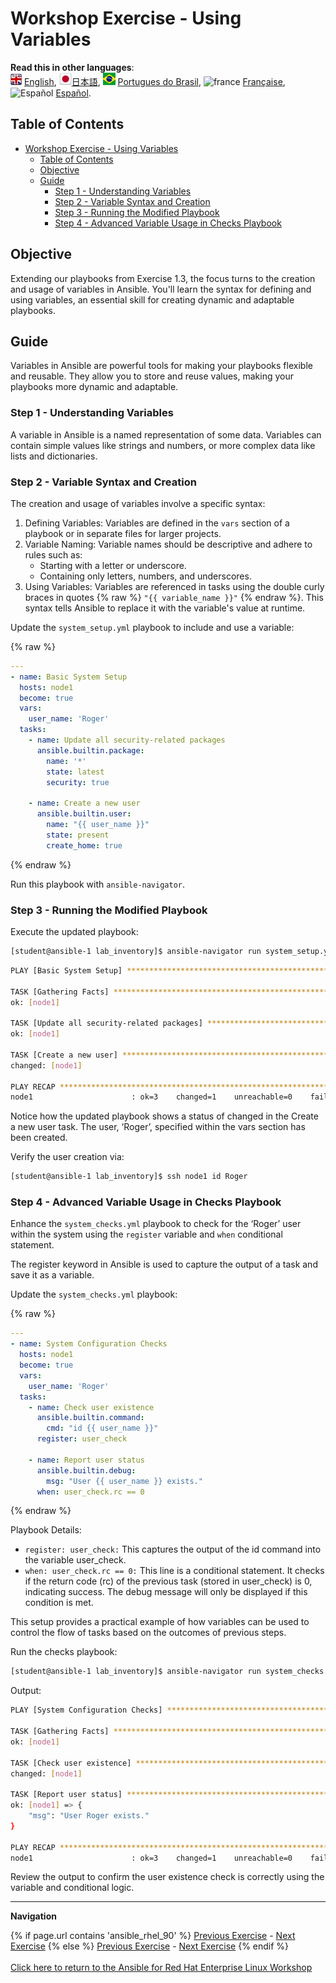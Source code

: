 # Workshop Exercise - Using Variables

**Read this in other languages**:
<br>![uk](../../../images/uk.png) [English](README.md),  ![japan](../../../images/japan.png)[日本語](README.ja.md), ![brazil](../../../images/brazil.png) [Portugues do Brasil](README.pt-br.md), ![france](../../../images/fr.png) [Française](README.fr.md),![Español](../../../images/col.png) [Español](README.es.md).

## Table of Contents

- [Workshop Exercise - Using Variables](#workshop-exercise---using-variables)
  - [Table of Contents](#table-of-contents)
  - [Objective](#objective)
  - [Guide](#guide)
    - [Step 1 - Understanding Variables](#step-1---understanding-variables)
    - [Step 2 - Variable Syntax and Creation](#step-2---variable-syntax-and-creation)
    - [Step 3 - Running the Modified Playbook](#step-3---running-the-modified-playbook)
    - [Step 4 - Advanced Variable Usage in Checks Playbook](#step-4---advanced-variable-usage-in-checks-playbook)


## Objective
Extending our playbooks from Exercise 1.3, the focus turns to the creation and usage of variables in Ansible. You'll learn the syntax for defining and using variables, an essential skill for creating dynamic and adaptable playbooks.

## Guide
Variables in Ansible are powerful tools for making your playbooks flexible and reusable. They allow you to store and reuse values, making your playbooks more dynamic and adaptable.

### Step 1 - Understanding Variables
A variable in Ansible is a named representation of some data. Variables can contain simple values like strings and numbers, or more complex data like lists and dictionaries.

### Step 2 - Variable Syntax and Creation
The creation and usage of variables involve a specific syntax:

1. Defining Variables: Variables are defined in the `vars` section of a playbook or in separate files for larger projects.
2. Variable Naming: Variable names should be descriptive and adhere to rules such as:
   * Starting with a letter or underscore.
   * Containing only letters, numbers, and underscores.
3. Using Variables: Variables are referenced in tasks using the double curly braces in quotes {% raw %} `"{{ variable_name }}"` {% endraw %}. This syntax tells Ansible to replace it with the variable's value at runtime.


Update the `system_setup.yml` playbook to include and use a variable:

{% raw %}
```yaml
---
- name: Basic System Setup
  hosts: node1
  become: true
  vars:
    user_name: 'Roger'
  tasks:
    - name: Update all security-related packages
      ansible.builtin.package:
        name: '*'
        state: latest
        security: true

    - name: Create a new user
      ansible.builtin.user:
        name: "{{ user_name }}"
        state: present
        create_home: true
```
{% endraw %}

Run this playbook with `ansible-navigator`.

### Step 3 - Running the Modified Playbook

Execute the updated playbook:

```bash
[student@ansible-1 lab_inventory]$ ansible-navigator run system_setup.yml -m stdout
```

```bash
PLAY [Basic System Setup] ******************************************************

TASK [Gathering Facts] *********************************************************
ok: [node1]

TASK [Update all security-related packages] ************************************
ok: [node1]

TASK [Create a new user] *******************************************************
changed: [node1]

PLAY RECAP *********************************************************************
node1                      : ok=3    changed=1    unreachable=0    failed=0    skipped=0    rescued=0    ignored=0
```

Notice how the updated playbook shows a status of changed in the Create a new user task. The user, ‘Roger’, specified within the vars section has been created.

Verify the user creation via:

```bash
[student@ansible-1 lab_inventory]$ ssh node1 id Roger
```

### Step 4 - Advanced Variable Usage in Checks Playbook
Enhance the `system_checks.yml` playbook to check for the ‘Roger’ user within the system using the `register` variable and `when` conditional statement.

The register keyword in Ansible is used to capture the output of a task and save it as a variable.


Update the `system_checks.yml` playbook:

{% raw %}

```yaml
---
- name: System Configuration Checks
  hosts: node1
  become: true
  vars:
    user_name: 'Roger'
  tasks:
    - name: Check user existence
      ansible.builtin.command:
        cmd: "id {{ user_name }}"
      register: user_check

    - name: Report user status
      ansible.builtin.debug:
        msg: "User {{ user_name }} exists."
      when: user_check.rc == 0
```
{% endraw %}

Playbook Details:

* `register: user_check:` This captures the output of the id command into the variable user_check.
* `when: user_check.rc == 0:` This line is a conditional statement. It checks if the return code (rc) of the previous task (stored in user_check) is 0, indicating success. The debug message will only be displayed if this condition is met.

This setup provides a practical example of how variables can be used to control the flow of tasks based on the outcomes of previous steps.


Run the checks playbook:

```bash
[student@ansible-1 lab_inventory]$ ansible-navigator run system_checks.yml -m stdout
```

Output:

```bash
PLAY [System Configuration Checks] *********************************************

TASK [Gathering Facts] *********************************************************
ok: [node1]

TASK [Check user existence] ****************************************************
changed: [node1]

TASK [Report user status] ******************************************************
ok: [node1] => {
    "msg": "User Roger exists."
}

PLAY RECAP *********************************************************************
node1                      : ok=3    changed=1    unreachable=0    failed=0    skipped=0    rescued=0    ignored=0
```

Review the output to confirm the user existence check is correctly using the variable and conditional logic.

---
**Navigation**
<br>

{% if page.url contains 'ansible_rhel_90' %}
[Previous Exercise](../3-playbook) - [Next Exercise](../5-surveys)
{% else %}
[Previous Exercise](../1.3-playbook) - [Next Exercise](../1.5-handlers)
{% endif %}
<br><br>
[Click here to return to the Ansible for Red Hat Enterprise Linux Workshop](../README.md)
